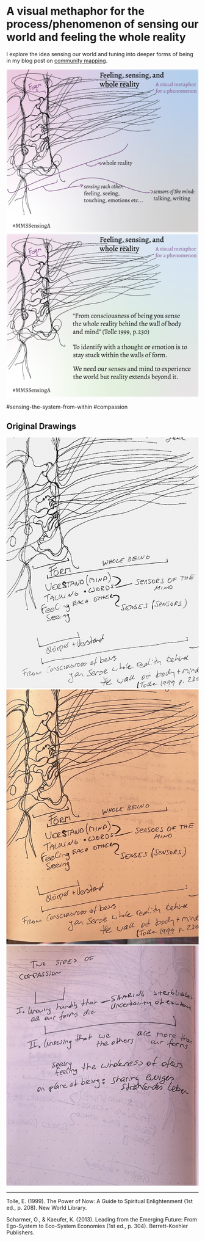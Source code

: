 # A visual methaphor for the process/phenomenon of sensing our world and feeling the whole reality

I explore the idea sensing our world and tuning into deeper forms of being in my blog post on [community mapping](https://www.omprakash.org/blog/leon-capstone-blog-week-6-community-mapping).

![](../media/MMSSensingA-01.png)
![](../media/MMSSensingA-02.png)



#sensing-the-system-from-within #compassion

## Original Drawings

![](../media/cleanshot_2024-02-18-at-12-27-08@2x.png)
![](../media/cleanshot_2024-02-18-at-11-48-45@2x.png)
![](../media/cleanshot_2024-02-18-at-11-48-57@2x.png)


___
Tolle, E. (1999). The Power of Now: A Guide to Spiritual Enlightenment (1st ed., p. 208). New World Library.


Scharmer, O., & Kaeufer, K. (2013). Leading from the Emerging Future: From Ego-System to Eco-System Economies (1st ed., p. 304). Berrett-Koehler Publishers.

